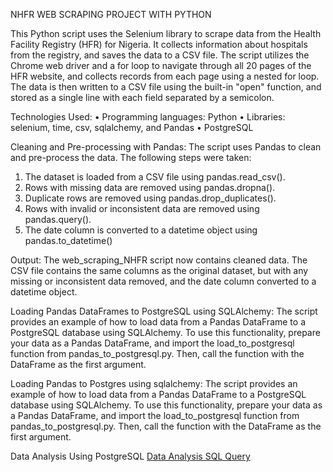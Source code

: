
NHFR WEB SCRAPING PROJECT WITH PYTHON

This Python script uses the Selenium library to scrape data from the Health Facility Registry (HFR) for Nigeria. It collects information about hospitals from the registry, and saves the data to a CSV file. The script utilizes the Chrome web driver and a for loop to navigate through all 20 pages of the HFR website, and collects records from each page using a nested for loop. The data is then written to a CSV file using the built-in "open" function, and stored as a single line with each field separated by a semicolon.

Technologies Used:
•	Programming languages: Python
•	Libraries: selenium, time, csv, sqlalchemy, and Pandas
•	PostgreSQL

Cleaning and Pre-processing with Pandas: 
The script uses Pandas to clean and pre-process the data. The following steps were taken:
1.	The dataset is loaded from a CSV file using pandas.read_csv().
2.	Rows with missing data are removed using pandas.dropna().
3.	Duplicate rows are removed using pandas.drop_duplicates().
4.	Rows with invalid or inconsistent data are removed using pandas.query().
5.	The date column is converted to a datetime object using pandas.to_datetime()

Output:
The web_scraping_NHFR script now contains cleaned data. The CSV file contains the same columns as the original dataset, but with any missing or inconsistent data removed, and the date column converted to a datetime object.

Loading Pandas DataFrames to PostgreSQL using SQLAlchemy:
The script provides an example of how to load data from a Pandas DataFrame to a PostgreSQL database using SQLAlchemy. To use this functionality, prepare your data as a Pandas DataFrame, and import the load_to_postgresql function from pandas_to_postgresql.py. Then, call the function with the DataFrame as the first argument.

Loading Pandas to Postgres using sqlalchemy:
The script provides an example of how to load data from a Pandas DataFrame to a PostgreSQL database using SQLAlchemy. To use this functionality, prepare your data as a Pandas DataFrame, and import the load_to_postgresql function from pandas_to_postgresql.py. Then, call the function with the DataFrame as the first argument.

Data Analysis Using PostgreSQL
<a href=" NHFR_web_scraping_with_python/NHFR_query.sql at main · taofeekadisa/NHFR_web_scraping_with_python (github.com) ">Data Analysis SQL Query</a>
